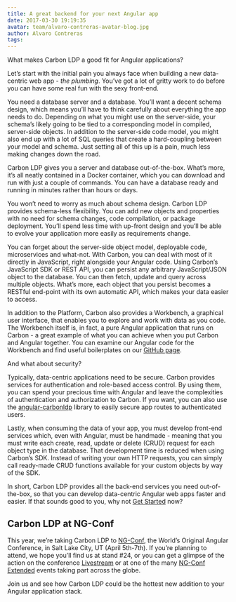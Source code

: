 ```yaml
---
title: A great backend for your next Angular app
date: 2017-03-30 19:19:35
avatar: team/alvaro-contreras-avatar-blog.jpg
author: Alvaro Contreras
tags:
---
```




What makes Carbon LDP a good fit for Angular applications?

Let’s start with the initial pain you always face when building a new data-centric web app - *the plumbing*. You’ve got a lot of gritty work to do before you can have some real fun with the sexy front-end.
<!-- more -->
You need a database server and a database. You’ll want a decent schema design, which means you’ll have to think carefully about everything the app needs to do. Depending on what you might use on the server-side, your schema’s likely going to be tied to a corresponding model in compiled, server-side objects. In addition to the server-side code model, you might also end up with a lot of SQL queries that create a hard-coupling between your model and schema. Just setting all of this up is a pain, much less making changes down the road.

Carbon LDP gives you a server and database out-of-the-box. What’s more, it’s all neatly contained in a Docker container, which you can download and run with just a couple of commands. You can have a database ready and running in minutes rather than hours or days.

You won’t need to worry as much about schema design. Carbon LDP provides schema-less flexibility. You can add new objects and properties with no need for schema changes, code compilation, or package deployment. You’ll spend less time with up-front design and you’ll be able to evolve your application more easily as requirements change.

You can forget about the server-side object model, deployable code, microservices and what-not. With Carbon, you can deal with most of it directly in JavaScript, right alongside your Angular code. Using Carbon’s JavaScript SDK or REST API, you can persist any arbitrary JavaScript/JSON object to the database. You can then fetch, update and query across multiple objects. What’s more, each object that you persist becomes a RESTful end-point with its own automatic API, which makes your data easier to access.


In addition to the Platform, Carbon also provides a Workbench, a graphical user interface, that enables you to explore and work with data as you code. The Workbench itself is, in fact, a pure Angular application that runs on Carbon - a great example of what you can achieve when you put Carbon and Angular together. You can examine our Angular code for the Workbench and find useful boilerplates on our [GitHub page](https://github.com/CarbonLDP).

And what about security?

Typically, data-centric applications need to be secure. Carbon provides services for authentication and role-based access control. By using them, you can spend your precious time with Angular and leave the complexities of authentication and authorization to Carbon. If you want, you can also use the [angular-carbonldp](https://www.npmjs.com/package/angular-carbonldp) library to easily secure app routes to authenticated users.

Lastly, when consuming the data of your app, you must develop front-end services which, even with Angular, must be handmade - meaning that you must write each create, read, update or delete (CRUD) request for each object type in the database. That development time is reduced when using Carbon’s SDK. Instead of writing your own HTTP requests, you can simply call ready-made CRUD functions available for your custom objects by way of the SDK.

In short, Carbon LDP provides all the back-end services you need out-of-the-box, so that you can develop data-centric Angular web apps faster and easier. If that sounds good to you, why not [Get Started](https://carbonldp.com/get-started/) now?

## Carbon LDP at NG-Conf

This year, we’re taking Carbon LDP to [NG-Conf](https://www.ng-conf.org/), the World’s Original Angular Conference, in Salt Lake City, UT (April 5th-7th). If you’re planning to attend, we hope you’ll find us at stand #24, or you can get a glimpse of the action on the conference [Livestream](https://www.ng-conf.org/livestream/) or at one of the many [NG-Conf Extended](https://www.ng-conf.org/extended/) events taking part across the globe.

Join us and see how Carbon LDP could be the hottest new addition to your Angular application stack.
